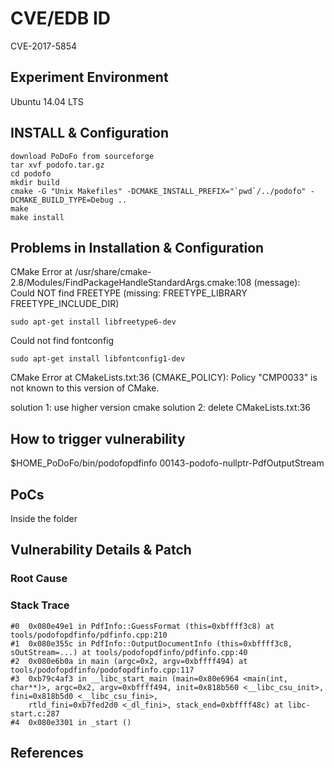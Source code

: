 # CVE/EDB ID
CVE-2017-5854

## Experiment Environment
Ubuntu 14.04 LTS

## INSTALL & Configuration
```
download PoDoFo from sourceforge
tar xvf podofo.tar.gz
cd podofo 
mkdir build
cmake -G "Unix Makefiles" -DCMAKE_INSTALL_PREFIX="`pwd`/../podofo" -DCMAKE_BUILD_TYPE=Debug ..
make
make install
```

## Problems in Installation & Configuration
CMake Error at /usr/share/cmake-2.8/Modules/FindPackageHandleStandardArgs.cmake:108 (message):  
  Could NOT find FREETYPE (missing: FREETYPE\_LIBRARY FREETYPE\_INCLUDE\_DIR)  
```
sudo apt-get install libfreetype6-dev
```

Could not find fontconfig
```
sudo apt-get install libfontconfig1-dev
```
CMake Error at CMakeLists.txt:36 (CMAKE\_POLICY):
Policy "CMP0033" is not known to this version of CMake.

solution 1: use higher version cmake
solution 2: delete CMakeLists.txt:36

## How to trigger vulnerability
$HOME\_PoDoFo/bin/podofopdfinfo 00143-podofo-nullptr-PdfOutputStream 

## PoCs
Inside the folder

## Vulnerability Details & Patch

### Root Cause

### Stack Trace
```
#0  0x080e49e1 in PdfInfo::GuessFormat (this=0xbffff3c8) at tools/podofopdfinfo/pdfinfo.cpp:210
#1  0x080e355c in PdfInfo::OutputDocumentInfo (this=0xbffff3c8, sOutStream=...) at tools/podofopdfinfo/pdfinfo.cpp:40
#2  0x080e6b0a in main (argc=0x2, argv=0xbffff494) at tools/podofopdfinfo/podofopdfinfo.cpp:117
#3  0xb79c4af3 in __libc_start_main (main=0x80e6964 <main(int, char**)>, argc=0x2, argv=0xbffff494, init=0x818b560 <__libc_csu_init>, fini=0x818b5d0 <__libc_csu_fini>, 
    rtld_fini=0xb7fed2d0 <_dl_fini>, stack_end=0xbffff48c) at libc-start.c:287
#4  0x080e3301 in _start ()
```
## References
